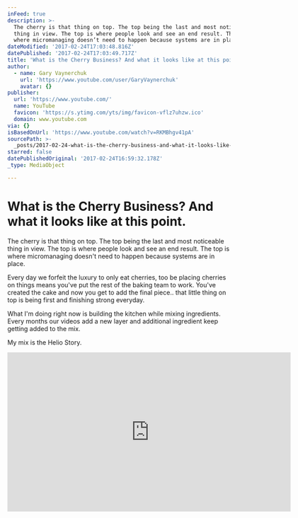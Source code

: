 ```yaml
---
inFeed: true
description: >-
  The cherry is that thing on top. The top being the last and most noticeable
  thing in view. The top is where people look and see an end result. The top is
  where micromanaging doesn’t need to happen because systems are in place. 
dateModified: '2017-02-24T17:03:48.816Z'
datePublished: '2017-02-24T17:03:49.717Z'
title: 'What is the Cherry Business? And what it looks like at this point. '
author:
  - name: Gary Vaynerchuk
    url: 'https://www.youtube.com/user/GaryVaynerchuk'
    avatar: {}
publisher:
  url: 'https://www.youtube.com/'
  name: YouTube
  favicon: 'https://s.ytimg.com/yts/img/favicon-vflz7uhzw.ico'
  domain: www.youtube.com
via: {}
isBasedOnUrl: 'https://www.youtube.com/watch?v=RKMBhgv41pA'
sourcePath: >-
  _posts/2017-02-24-what-is-the-cherry-business-and-what-it-looks-like-at-this.md
starred: false
datePublishedOriginal: '2017-02-24T16:59:32.178Z'
_type: MediaObject

---
```

# What is the Cherry Business? And what it looks like at this point. 

The cherry is that thing on top. The top being the last and most noticeable thing in view. The top is where people look and see an end result. The top is where micromanaging doesn't need to happen because systems are in place. 

Every day we forfeit the luxury to only eat cherries, too be placing cherries on things means you've put the rest of the baking team to work. You've created the cake and now you get to add the final piece.. that little thing on top is being first and finishing strong everyday. 

What I'm doing right now is building the kitchen while mixing ingredients. Every months our videos add a new layer and additional ingredient keep getting added to the mix. 

My mix is the Helio Story. 

<iframe src="https://cdn.embedly.com/widgets/media.html?src=https%3A%2F%2Fwww.youtube.com%2Fembed%2FRKMBhgv41pA%3Ffeature%3Doembed&amp;url=http%3A%2F%2Fwww.youtube.com%2Fwatch%3Fv%3DRKMBhgv41pA&amp;image=https%3A%2F%2Fi.ytimg.com%2Fvi%2FRKMBhgv41pA%2Fhqdefault.jpg&amp;key=b7d04c9b404c499eba89ee7072e1c4f7&amp;type=text%2Fhtml&amp;schema=youtube" width="640" height="360" scrolling="no" frameborder="0" allowfullscreen="" style=""></iframe>